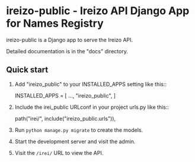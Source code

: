 # ireizo-public - Ireizo API Django App for Names Registry

ireizo-public is a Django app to serve the Ireizo API.

Detailed documentation is in the "docs" directory.

Quick start
-----------

1. Add "ireizo_public" to your INSTALLED_APPS setting like this::

    INSTALLED_APPS = [
        ...,
        "ireizo_public",
    ]

2. Include the irei_public URLconf in your project urls.py like this::

    path("irei/", include("ireizo_public.urls")),

3. Run ``python manage.py migrate`` to create the models.

4. Start the development server and visit the admin.

5. Visit the ``/irei/`` URL to view the API.
